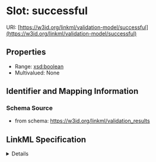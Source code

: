 # Slot: successful

URI: [https://w3id.org/linkml/validation-model/successful](https://w3id.org/linkml/validation-model/successful)



<!-- no inheritance hierarchy -->




## Properties

* Range: [xsd:boolean](http://www.w3.org/2001/XMLSchema#boolean)
* Multivalued: None







## Identifier and Mapping Information







### Schema Source


* from schema: https://w3id.org/linkml/validation_results




## LinkML Specification

<details>
```yaml
name: successful
from_schema: https://w3id.org/linkml/validation_results
rank: 1000
alias: successful
domain_of:
- RepairOperation
range: boolean

```
</details>